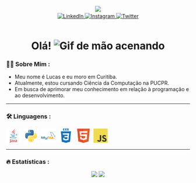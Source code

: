 <div id="header" align="center">
  <img src="https://media.giphy.com/media/M9gbBd9nbDrOTu1Mqx/giphy.gif" width="100"/>

  <div id="badges">
    <a href="https://www.linkedin.com/in/lucskj/">
      <img src="https://img.shields.io/badge/LinkedIn-blue?style=for-the-badge&logo=linkedin&logoColor=white" alt="LinkedIn"/>
    </a>
    <a href="https://www.instagram.com/lucs_kj/">
      <img src="https://img.shields.io/badge/Instagram-E4405F?style=for-the-badge&logo=instagram&logoColor=white" alt="Instagram"/>
    </a>
    <a href="https://twitter.com/lucs_kj">
      <img src="https://img.shields.io/badge/Twitter-blue?style=for-the-badge&logo=twitter&logoColor=white" alt="Twitter"/>
    </a>
  </div>

  <img src="https://komarev.com/ghpvc/?username=lucskj&style=flat-square&color=blue" alt=""/>

  <h1>
    Olá!
    <img src="https://media.giphy.com/media/hvRJCLFzcasrR4ia7z/giphy.gif" 
           alt="Gif de mão acenando"
           height="45"
           width="45" />
  </h1>
</div>

### :man_technologist: Sobre Mim :

- Meu nome é Lucas e eu moro em Curitiba.
- Atualmente, estou cursando Ciência da Computação na PUCPR.
- Em busca de aprimorar meu conhecimento em relação à programação e ao desenvolvimento.

---

### :hammer_and_wrench: Linguagens :

<div>
  <img src="https://github.com/devicons/devicon/blob/master/icons/java/java-original-wordmark.svg" title="Java" alt="Java" width="40" height="40"/>&nbsp;
  <img src="https://github.com/devicons/devicon/blob/master/icons/python/python-original.svg" title="Python" alt="Python" width="40" height="40"/>&nbsp;
  <img src="https://github.com/devicons/devicon/blob/master/icons/mysql/mysql-original-wordmark.svg" title="MySQL"  alt="MySQL" width="40" height="40"/>&nbsp;
  <img src="https://github.com/devicons/devicon/blob/master/icons/css3/css3-plain-wordmark.svg"  title="CSS3" alt="CSS" width="40" height="40"/>&nbsp;
  <img src="https://github.com/devicons/devicon/blob/master/icons/html5/html5-original.svg" title="HTML5" alt="HTML" width="40" height="40"/>&nbsp;
  <img src="https://github.com/devicons/devicon/blob/master/icons/javascript/javascript-original.svg" title="JavaScript" alt="JavaScript" width="40" height="40"/>&nbsp;

---

### :fire: Estatísticas :

<div class="flex-container" align="center">
  <img 
  width=30%
  src="https://github-readme-stats.vercel.app/api?username=lucskj&show_icons=true&theme=radical&include_all_commits=true&count_private=true"/>
  <img width=30% src="https://github-readme-stats.vercel.app/api/top-langs/?username=lucskj&theme=radical&layout=compact"/>
</div>
